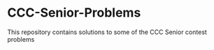 # CCC-Senior-Problems
This repository contains solutions to some of the CCC Senior contest problems 
